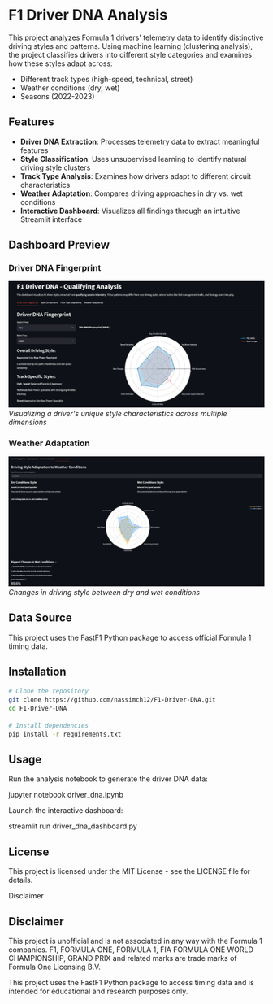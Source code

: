 # F1 Driver DNA Analysis

This project analyzes Formula 1 drivers' telemetry data to identify distinctive driving styles and patterns. Using machine learning (clustering analysis), the project classifies drivers into different style categories and examines how these styles adapt across:

- Different track types (high-speed, technical, street)
- Weather conditions (dry, wet)
- Seasons (2022-2023)

## Features

- **Driver DNA Extraction**: Processes telemetry data to extract meaningful features
- **Style Classification**: Uses unsupervised learning to identify natural driving style clusters
- **Track Type Analysis**: Examines how drivers adapt to different circuit characteristics
- **Weather Adaptation**: Compares driving approaches in dry vs. wet conditions
- **Interactive Dashboard**: Visualizes all findings through an intuitive Streamlit interface

## Dashboard Preview

### Driver DNA Fingerprint
![Driver DNA Fingerprint](screenshots/driver-dna-fingerprint.png)
*Visualizing a driver's unique style characteristics across multiple dimensions*

### Weather Adaptation
![Weather Adaptation](screenshots/weather-adaptation.png)
*Changes in driving style between dry and wet conditions*

## Data Source

This project uses the [FastF1](https://github.com/theOehrly/Fast-F1) Python package to access official Formula 1 timing data.

## Installation

```bash
# Clone the repository
git clone https://github.com/nassimch12/F1-Driver-DNA.git
cd F1-Driver-DNA

# Install dependencies
pip install -r requirements.txt

```

## Usage
Run the analysis notebook to generate the driver DNA data:

jupyter notebook driver_dna.ipynb

Launch the interactive dashboard:

streamlit run driver_dna_dashboard.py

## License
This project is licensed under the MIT License - see the LICENSE file for details.

Disclaimer

## Disclaimer

This project is unofficial and is not associated in any way with the Formula 1 companies. F1, FORMULA ONE, FORMULA 1, FIA FORMULA ONE WORLD CHAMPIONSHIP, GRAND PRIX and related marks are trade marks of Formula One Licensing B.V.

This project uses the FastF1 Python package to access timing data and is intended for educational and research purposes only.